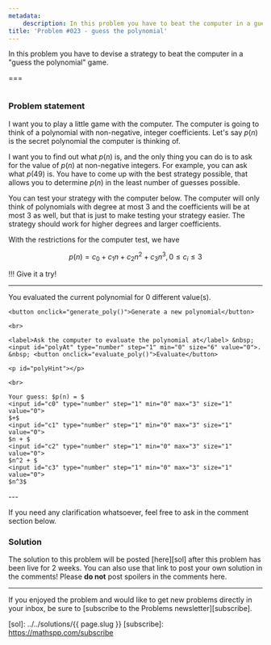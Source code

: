 ```yaml
---
metadata:
    description: In this problem you have to beat the computer in a guessing game
title: 'Problem #023 - guess the polynomial'
---
```


In this problem you have to devise a strategy to beat the computer in a "guess the polynomial" game.

===

<script>
    var max_degree = 5;
    var max_coef = 3;
    var poly_times = 0;
    var evaluated_at = [];

    // Generate a random integer between a and b, inclusive.
    randint = function(a, b) {
        return Math.floor(Math.random()*(1+b-a)) + a;
    }

    reset_poly = function() {
        poly_times = 0;
        evaluated_at = [];
        document.getElementById("polyHint").innerHTML = "";
        document.getElementById("polyAt").innerHTML = 0;
    }

    var poly = new Array(max_degree + 1);
    generate_poly = function() {
        reset_poly();
        for (var i = 0; i <= max_degree; ++i) {
            poly[i] = randint(0, max_coef);
        }
    }

    evaluate_poly = function() {
        var a = parseInt(document.getElementById("polyAt").value);
        var value = 0;
        for (var i = 0; i <= max_degree; ++i) {
            value += poly[i]*a**i;
        }
        document.getElementById("polyHint").innerHTML = `The polynomial is ${value} when evaluated at ${a}.`;
        if (-1 === evaluated_at.indexOf(a)) {
            evaluated_at.push(a);
            ++poly_times;
            document.getElementById("polyTimes").innerHTML = poly_times;
        }
    }

    window.onload = generate_poly;
</script>

![]()

### Problem statement

I want you to play a little game with the computer. The computer is going to think of a polynomial with non-negative, integer coefficients.
Let's say $p(n)$ is the secret polynomial the computer is thinking of.

I want you to find out what $p(n)$ is, and the only thing you can do is to ask for the value of $p(n)$ at non-negative integers.
For example, you can ask what $p(49)$ is.
You have to come up with the best strategy possible, that allows you to determine $p(n)$ in the least number of guesses possible.

You can test your strategy with the computer below.
The computer will only think of polynomials with degree at most $3$
and the coefficients will be at most $3$ as well, but that is just to make testing your strategy easier.
The strategy should work for higher degrees and larger coefficients.

With the restrictions for the computer test, we have

$$
p(n) = c_0 + c_1n + c_2n^2 + c_3n^3, 0 \leq c_i \leq 3
$$

!!! Give it a try!

---

<div>
    You evaluated the current polynomial for <span id="polyTimes">0</span> different value(s).

    <button onclick="generate_poly()">Generate a new polynomial</button>

    <br>

    <label>Ask the computer to evaluate the polynomial at</label> &nbsp; <input id="polyAt" type="number" step="1" min="0" size="6" value="0">. &nbsp; <button onclick="evaluate_poly()">Evaluate</button>

    <p id="polyHint"></p>

    <br>

    Your guess: $p(n) = $
    <input id="c0" type="number" step="1" min="0" max="3" size="1" value="0">
    $+$
    <input id="c1" type="number" step="1" min="0" max="3" size="1" value="0">
    $n + $
    <input id="c2" type="number" step="1" min="0" max="3" size="1" value="0">
    $n^2 + $
    <input id="c3" type="number" step="1" min="0" max="3" size="1" value="0">
    $n^3$


</div>
---

If you need any clarification whatsoever, feel free to ask in the comment section below.

### Solution

The solution to this problem will be posted [here][sol] after this problem has been live for 2 weeks. You can also use that link to post your own solution in the comments! Please **do not** post spoilers in the comments here.
<!--You can read the solution [here][sol] to compare with your own solution. You can also use that link to post your own solution in the comments! Please **do not** post spoilers in the comments here.-->

---

If you enjoyed the problem and would like to get new problems directly in your inbox, be sure to [subscribe to the Problems newsletter][subscribe].

[sol]: ../../solutions/{{ page.slug }}
[subscribe]: https://mathspp.com/subscribe
